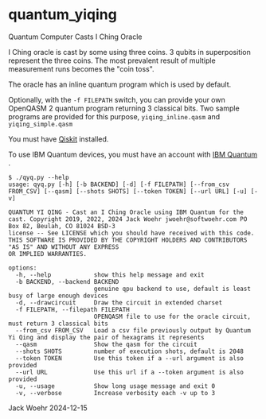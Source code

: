 # quantum_yiqing

Quantum Computer Casts I Ching Oracle

I Ching oracle is cast by some using three coins.
3 qubits in superposition represent the three coins.
The most prevalent result of multiple measurement runs becomes the "coin toss".

The oracle has an inline quantum program which is used by default.

Optionally, with the `-f FILEPATH` switch, you can provide your own OpenQASM 2 quantum program returning 3 classical bits. Two sample programs are provided for this purpose, `yiqing_inline.qasm` and `yiqing_simple.qasm`

You must have [Qiskit](https://qiskit.org/) installed.

To use IBM Quantum devices, you must have an account with [IBM Quantum](https://quantum.ibm.com/) .

```text
$ ./qyq.py --help
usage: qyq.py [-h] [-b BACKEND] [-d] [-f FILEPATH] [--from_csv FROM_CSV] [--qasm] [--shots SHOTS] [--token TOKEN] [--url URL] [-u] [-v]

QUANTUM YI QING - Cast an I Ching Oracle using IBM Quantum for the cast. Copyright 2019, 2022, 2024 Jack Woehr jwoehr@softwoehr.com PO Box 82, Beulah, CO 81024 BSD-3
license -- See LICENSE which you should have received with this code. THIS SOFTWARE IS PROVIDED BY THE COPYRIGHT HOLDERS AND CONTRIBUTORS "AS IS" AND WITHOUT ANY EXPRESS
OR IMPLIED WARRANTIES.

options:
  -h, --help            show this help message and exit
  -b BACKEND, --backend BACKEND
                        genuine qpu backend to use, default is least busy of large enough devices
  -d, --drawcircuit     Draw the circuit in extended charset
  -f FILEPATH, --filepath FILEPATH
                        OPENQASM file to use for the oracle circuit, must return 3 classical bits
  --from_csv FROM_CSV   Load a csv file previously output by Quantum Yi Qing and display the pair of hexagrams it represents
  --qasm                Show the qasm for the circuit
  --shots SHOTS         number of execution shots, default is 2048
  --token TOKEN         Use this token if a --url argument is also provided
  --url URL             Use this url if a --token argument is also provided
  -u, --usage           Show long usage message and exit 0
  -v, --verbose         Increase verbosity each -v up to 3
```

Jack Woehr 2024-12-15
